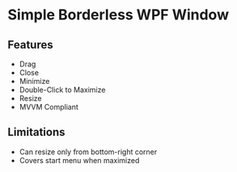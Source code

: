 # Simple Borderless WPF Window

## Features

* Drag
* Close
* Minimize
* Double-Click to Maximize
* Resize
* MVVM Compliant

## Limitations

* Can resize only from bottom-right corner
* Covers start menu when maximized